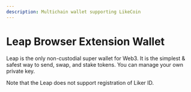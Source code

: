 ```yaml
---
description: Multichain wallet supporting LikeCoin
---
```


# Leap Browser Extension Wallet

Leap is the only non-custodial super wallet for Web3. It is the simplest & safest way to send, swap, and stake tokens. You can manage your own private key.

Note that the Leap does not support registration of Liker ID.

####
